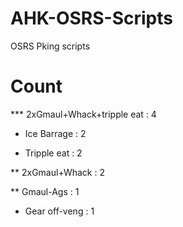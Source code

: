 # AHK-OSRS-Scripts
OSRS Pking scripts


# Count

*** 2xGmaul+Whack+tripple eat : 4

* Ice Barrage : 2

* Tripple eat : 2

** 2xGmaul+Whack : 2

** Gmaul-Ags : 1

* Gear off-veng : 1













